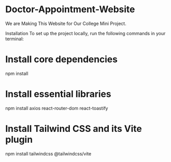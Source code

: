 # Doctor-Appointment-Website
We are Making This Website for Our College Mini Project.

Installation
To set up the project locally, run the following commands in your terminal:

# Install core dependencies
npm install

# Install essential libraries
npm install axios react-router-dom react-toastify

# Install Tailwind CSS and its Vite plugin
npm install tailwindcss @tailwindcss/vite
